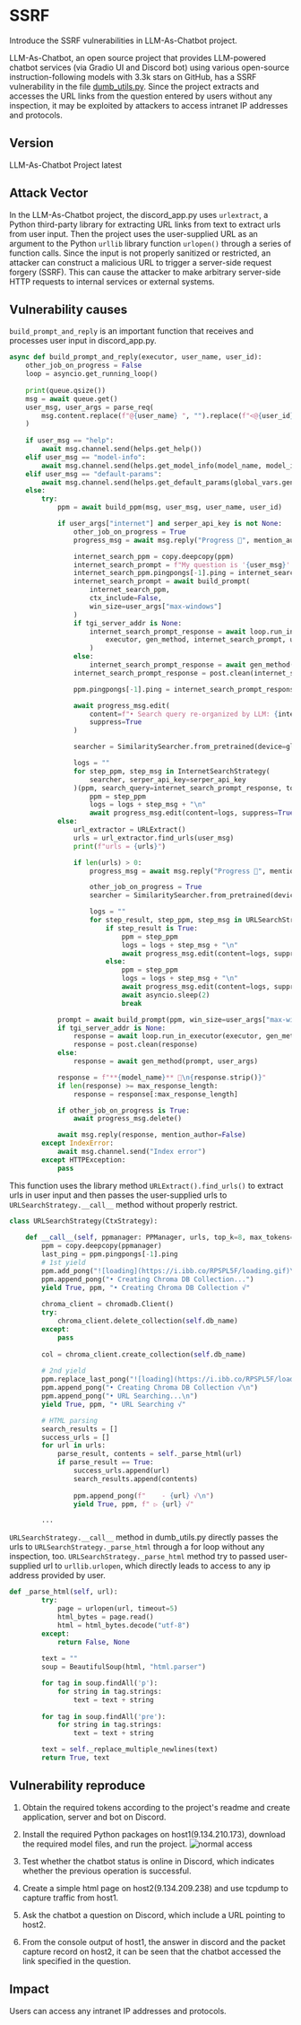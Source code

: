 # SSRF
Introduce the SSRF vulnerabilities in LLM-As-Chatbot project.

LLM-As-Chatbot, an open source project that provides LLM-powered chatbot services (via Gradio UI and Discord bot) using various open-source instruction-following models with 3.3k stars on GitHub, has a SSRF vulnerability in the file [dumb_utils.py](https://github.com/deep-diver/LLM-As-Chatbot/blob/99c2c03efececba39a633589775f77989f93deff/dumb_utils.py#L154). Since the project extracts and accesses the URL links from the question entered by users without any inspection, it may be exploited by attackers to access intranet IP addresses and protocols.


## Version
LLM-As-Chatbot Project latest

## Attack Vector
In the LLM-As-Chatbot project, the discord_app.py uses `urlextract`, a Python third-party library for extracting URL links from text to extract urls from user input. Then the project uses the user-supplied URL as an argument to the Python `urllib` library function `urlopen()` through a series of function calls. Since the input is not properly sanitized or restricted, an attacker can construct a malicious URL to trigger a server-side request forgery (SSRF). This can cause the attacker to make arbitrary server-side HTTP requests to internal services or external systems.

## Vulnerability causes
`build_prompt_and_reply` is an important function that receives and processes user input in discord_app.py.

```python
async def build_prompt_and_reply(executor, user_name, user_id):
    other_job_on_progress = False
    loop = asyncio.get_running_loop()
    
    print(queue.qsize())
    msg = await queue.get()
    user_msg, user_args = parse_req(
        msg.content.replace(f"@{user_name} ", "").replace(f"<@{user_id}> ", ""), global_vars.gen_config
    )
    
    if user_msg == "help":
        await msg.channel.send(helps.get_help())
    elif user_msg == "model-info":
        await msg.channel.send(helps.get_model_info(model_name, model_info))
    elif user_msg == "default-params":
        await msg.channel.send(helps.get_default_params(global_vars.gen_config, user_args["max-windows"]))
    else:
        try:
            ppm = await build_ppm(msg, user_msg, user_name, user_id)

            if user_args["internet"] and serper_api_key is not None:
                other_job_on_progress = True
                progress_msg = await msg.reply("Progress 🚧", mention_author=False)

                internet_search_ppm = copy.deepcopy(ppm)
                internet_search_prompt = f"My question is '{user_msg}'. Based on the conversation history, give me an appropriate query to answer my question for google search. You should not say more than query. You should not say any words except the query."
                internet_search_ppm.pingpongs[-1].ping = internet_search_prompt
                internet_search_prompt = await build_prompt(
                    internet_search_ppm, 
                    ctx_include=False,
                    win_size=user_args["max-windows"]
                )
                if tgi_server_addr is None:
                    internet_search_prompt_response = await loop.run_in_executor(
                        executor, gen_method, internet_search_prompt, user_args
                    )
                else:
                    internet_search_prompt_response = await gen_method(internet_search_prompt, user_args)
                internet_search_prompt_response = post.clean(internet_search_prompt_response)

                ppm.pingpongs[-1].ping = internet_search_prompt_response

                await progress_msg.edit(
                    content=f"• Search query re-organized by LLM: {internet_search_prompt_response}", 
                    suppress=True
                )

                searcher = SimilaritySearcher.from_pretrained(device=global_vars.device)

                logs = ""
                for step_ppm, step_msg in InternetSearchStrategy(
                    searcher, serper_api_key=serper_api_key
                )(ppm, search_query=internet_search_prompt_response, top_k=8):
                    ppm = step_ppm
                    logs = logs + step_msg + "\n"
                    await progress_msg.edit(content=logs, suppress=True)
            else:
                url_extractor = URLExtract()
                urls = url_extractor.find_urls(user_msg)
                print(f"urls = {urls}")

                if len(urls) > 0:
                    progress_msg = await msg.reply("Progress 🚧", mention_author=False)

                    other_job_on_progress = True
                    searcher = SimilaritySearcher.from_pretrained(device=global_vars.device)

                    logs = ""
                    for step_result, step_ppm, step_msg in URLSearchStrategy(searcher)(ppm, urls, top_k=8):
                        if step_result is True:
                            ppm = step_ppm
                            logs = logs + step_msg + "\n"
                            await progress_msg.edit(content=logs, suppress=True)
                        else:
                            ppm = step_ppm
                            logs = logs + step_msg + "\n"
                            await progress_msg.edit(content=logs, suppress=True)
                            await asyncio.sleep(2)
                            break

            prompt = await build_prompt(ppm, win_size=user_args["max-windows"])
            if tgi_server_addr is None:
                response = await loop.run_in_executor(executor, gen_method, prompt, user_args)
                response = post.clean(response)
            else:
                response = await gen_method(prompt, user_args)

            response = f"**{model_name}** 💬\n{response.strip()}"
            if len(response) >= max_response_length:
                response = response[:max_response_length]

            if other_job_on_progress is True:
                await progress_msg.delete()

            await msg.reply(response, mention_author=False)
        except IndexError:
            await msg.channel.send("Index error")
        except HTTPException:
            pass
```

This function uses the library method `URLExtract().find_urls()` to extract urls in user input and then passes the user-supplied urls to `URLSearchStrategy.__call__` method without properly restrict. 

```python
class URLSearchStrategy(CtxStrategy):
        
    def __call__(self, ppmanager: PPManager, urls, top_k=8, max_tokens=1024, keep_original=False):
        ppm = copy.deepcopy(ppmanager)
        last_ping = ppm.pingpongs[-1].ping
        # 1st yield
        ppm.add_pong("![loading](https://i.ibb.co/RPSPL5F/loading.gif)\n")
        ppm.append_pong("• Creating Chroma DB Collection...")
        yield True, ppm, "• Creating Chroma DB Collection √"
        
        chroma_client = chromadb.Client()
        try:
            chroma_client.delete_collection(self.db_name)
        except:
            pass
        
        col = chroma_client.create_collection(self.db_name)
        
        # 2nd yield
        ppm.replace_last_pong("![loading](https://i.ibb.co/RPSPL5F/loading.gif)\n")
        ppm.append_pong("• Creating Chroma DB Collection √\n")
        ppm.append_pong("• URL Searching...\n")
        yield True, ppm, "• URL Searching √"

        # HTML parsing
        search_results = []
        success_urls = []
        for url in urls:
            parse_result, contents = self._parse_html(url)
            if parse_result == True:
                success_urls.append(url)
                search_results.append(contents)
                
                ppm.append_pong(f"    - {url} √\n")
                yield True, ppm, f" ▷ {url} √"

        ...
```

`URLSearchStrategy.__call__` method in dumb_utils.py directly passes the urls to `URLSearchStrategy._parse_html` through a for loop without any inspection, too. `URLSearchStrategy._parse_html` method try to passed user-supplied url to `urllib.urlopen`, which directly leads to access to any ip address provided by user.

```python
def _parse_html(self, url):
        try: 
            page = urlopen(url, timeout=5)
            html_bytes = page.read()
            html = html_bytes.decode("utf-8")
        except:
            return False, None
        
        text = ""
        soup = BeautifulSoup(html, "html.parser")

        for tag in soup.findAll('p'):
            for string in tag.strings:
                text = text + string
                
        for tag in soup.findAll('pre'):
            for string in tag.strings:
                text = text + string

        text = self._replace_multiple_newlines(text)
        return True, text
```

## Vulnerability reproduce

1. Obtain the required tokens according to the project's readme and create application, server and bot on Discord.


2. Install the required Python packages on host1(9.134.210.173), download the required model files, and run the project.
![normal access](https://github.com/DYX217/directory-traversal/blob/main/image/normal.png)

3. Test whether the chatbot status is online in Discord, which indicates whether the previous operation is successful.


4. Create a simple html page on host2(9.134.209.238) and use tcpdump to capture traffic from host1.


5. Ask the chatbot a question on Discord, which include a URL pointing to host2.


6. From the console output of host1, the answer in discord and the packet capture record on host2, it can be seen that the chatbot accessed the link specified in the question.


## Impact

Users can access any intranet IP addresses and protocols.
